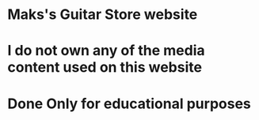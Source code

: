 # Maks's Guitar Store website
# 
# I do not own any of the media content used on this website
# 
# 
# 
# Done Only for educational purposes
